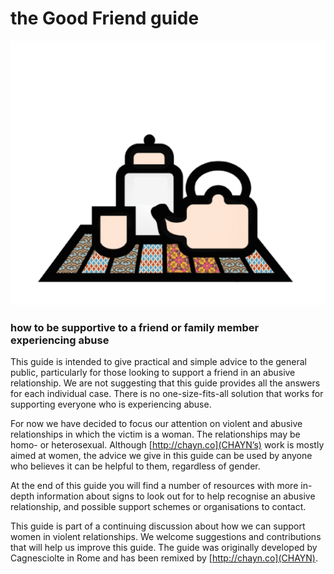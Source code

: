 # the Good Friend guide

![](assets/The_good_friend_guide.gif)

### how to be supportive to a friend or family member experiencing abuse

This guide is intended to give practical and simple advice to the general public, particularly for those looking to support a friend in an abusive relationship. We are not suggesting that this guide provides all the answers for each individual case. There is no one-size-fits-all solution that works for supporting everyone who is experiencing abuse.

For now we have decided to focus our attention on violent and abusive relationships in which the victim is a woman. The relationships may be homo- or heterosexual. Although [http://chayn.co](CHAYN’s) work is mostly aimed at women, the advice we give in this guide can be used by anyone who believes it can be helpful to them, regardless of gender.

At the end of this guide you will find a number of resources with more in-depth information about signs to look out for to help recognise an abusive relationship, and possible support schemes or organisations to contact.
 
This guide is part of a continuing discussion about how we can support women in violent relationships. We welcome suggestions and contributions that will help us improve this guide. The guide was originally developed by Cagnesciolte in Rome and has been remixed by [http://chayn.co](CHAYN).
